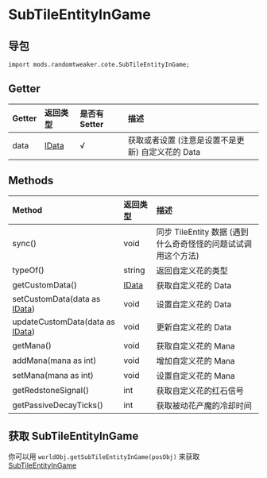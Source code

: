 # SubTileEntityInGame

## 导包

```zenscript
import mods.randomtweaker.cote.SubTileEntityInGame;
```

## Getter

| Getter | 返回类型 | 是否有 Setter | 描述 |
| :----- | :----- | :----- | :----- |
| data | [IData](https://docs.blamejared.com/1.12/en/Vanilla/Data/IData/) | √ | 获取或者设置 (注意是设置不是更新) 自定义花的 Data |

## Methods

| Method | 返回类型 | 描述 |
| :----- | :----- | :----- |
| sync() | void | 同步 TileEntity 数据 (遇到什么奇奇怪怪的问题试试调用这个方法) |
| typeOf() | string | 返回自定义花的类型 |
| getCustomData() | [IData](https://docs.blamejared.com/1.12/en/Vanilla/Data/IData/) | 获取自定义花的 Data |
| setCustomData(data as [IData](https://docs.blamejared.com/1.12/en/Vanilla/Data/IData/)) | void | 设置自定义花的 Data |
| updateCustomData(data as [IData](https://docs.blamejared.com/1.12/en/Vanilla/Data/IData/)) | void | 更新自定义花的 Data |
| getMana() | void | 获取自定义花的 Mana |
| addMana(mana as int) | void | 增加自定义花的 Mana |
| setMana(mana as int) | void | 设置自定义花的 Mana |
| getRedstoneSignal() | int | 获取自定义花的红石信号 |
| getPassiveDecayTicks() | int | 获取被动花产魔的冷却时间 |

## 获取 SubTileEntityInGame

你可以用 `worldObj.getSubTileEntityInGame(posObj)` 来获取 [SubTileEntityInGame](SubTileEntityInGame.md)